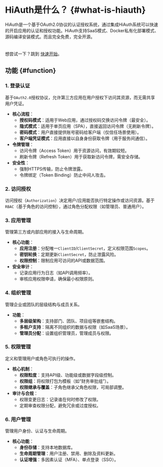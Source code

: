 # HiAuth是什么？ {#what-is-hiauth}

HiAuth是一个基于OAuth2.0协议的认证授权系统，通过集成HiAuth系统可以快速的开启应用的认证和授权功能。HiAuth支持SaaS模式、Docker私有化部署模式、源码编译安装模式。而且完全免费，完全开源。

<div class="tip custom-block" style="padding-top: 8px">

想尝试一下？跳到 [快速开始](./getting-started)。

</div>

## 功能 {#function}

### **1. 登录认证**
基于`OAuth2.0`授权协议，允许第三方应用在用户授权下访问其资源，而无需共享用户凭证。
- **核心流程**：
    - **授权码模式**：适用于Web应用，通过授权码交换访问令牌（最安全）。
    - **隐式模式**：适用于单页应用（SPA），直接返回访问令牌（无刷新令牌）。
    - **密码模式**：用户直接提供账号密码给客户端（仅信任场景使用）。
    - **客户端凭证模式**：应用直接以自身身份获取令牌（用于服务间通信）。
- **令牌管理**：
    - 访问令牌（Access Token）用于资源访问，有效期较短。
    - 刷新令牌（Refresh Token）用于获取新访问令牌，需安全存储。
- **安全性**：
    - 强制HTTPS传输，防止令牌泄露。
    - 令牌绑定（Token Binding）防止中间人攻击。

### **2. 访问授权**
访问授权（`Authorization`）决定用户/应用能否执行特定操作或访问资源。基于`RBAC`（基于角色的访问控制），通过角色分配权限（如管理员、普通用户）。

### **3. 应用管理**
管理第三方或内部应用的接入与生命周期。
- **核心功能**：
    - **应用注册**：分配唯一`ClientID`/`ClientSecret`，定义权限范围`Scopes`。
    - **密钥轮换**：定期更新`ClientSecret`，防止泄露风险。
    - **权限控制**：限制应用可访问的API或数据范围。
- **安全审计**：
    - 记录应用行为日志（如API调用频率）。
    - 审核应用权限申请，确保最小权限原则。

### **4. 组织管理**
管理企业或团队的层级结构与成员关系。
- **功能**：
    - **多层级架构**：支持部门、团队、项目组等嵌套结构。
    - **多租户支持**：隔离不同组织的数据与权限（如SaaS场景）。
    - **管理员分配**：设置组织管理员，管理成员与权限。

### **5. 权限管理**
定义和管理用户或角色可执行的操作。
- **核心机制**：
    - **权限粒度**：支持API级、功能级或数据字段级控制。
    - **权限组**：将权限打包为模板（如“财务审批组”）。
    - **权限继承与覆盖**：子角色继承父角色权限，可局部调整。
- **审计与合规**：
    - 权限变更日志：记录谁在何时修改了权限。
    - 定期审查权限分配，避免冗余或过度授权。

### **6. 用户管理**
管理用户身份、认证与生命周期。
- **核心功能**：
    - **身份存储**：支持本地数据库。
    - **生命周期管理**：用户注册、禁用、删除及资料更新。
    - **认证增强**：多因素认证（MFA）、单点登录（SSO）。

